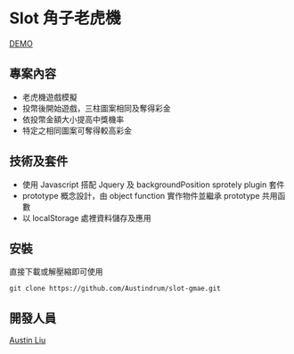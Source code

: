 # Slot 角子老虎機

[DEMO]()

## 專案內容
- 老虎機遊戲模擬
- 投幣後開始遊戲，三柱圖案相同及奪得彩金
- 依投幣金額大小提高中獎機率
- 特定之相同圖案可奪得較高彩金

## 技術及套件
- 使用 Javascript 搭配 Jquery 及 backgroundPosition sprotely plugin 套件
- prototype 概念設計，由 object function 實作物件並繼承 prototype 共用函數
- 以 localStorage 處裡資料儲存及應用

## 安裝
直接下載或解壓縮即可使用
```
git clone https://github.com/Austindrum/slot-gmae.git
```
## 開發人員
[Austin Liu](https://github.com/Austindrum)
